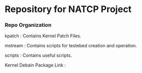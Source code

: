 # Repository for NATCP Project

### Repo Organization
kpatch : Contains Kernel Patch Files.

mstream : Contains scripts for testebed creation and operation.

scripts : Contains useful scripts.

Kernel Debain Package Link : 

